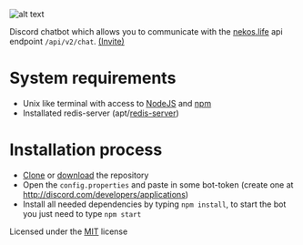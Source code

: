 ![alt text](https://fontmeme.com/permalink/181230/da2c0410a197f2e3f4d1b2657b45e30c.png "NekosChat")

Discord chatbot which allows you to communicate with the [nekos.life](https://nekos.life) api endpoint `/api/v2/chat`. [(Invite)](https://discordapp.com/oauth2/authorize?client_id=528931005462085632&scope=bot&permissions=18432)

# System requirements
  - Unix like terminal with access to [NodeJS](http://nodejs.org) and [npm](http://npmjs.org)
  - Installated redis-server (apt/[redis-server](http://vvv.tobiassjosten.net/linux/installing-redis-on-ubuntu-with-apt/))

# Installation process
  - [Clone](https://help.github.com/articles/cloning-a-repository/) or [download](https://github.com/syntax-yt/NekosChat/archive/master.zip) the repository
  - Open the `config.properties` and paste in some bot-token (create one at http://discord.com/developers/applications)
  - Install all needed dependencies by typing `npm install`, to start the bot you just need to type `npm start`

Licensed under the [MIT](https://github.com/syntax-yt/NekosChat/blob/master/LICENSE) license
